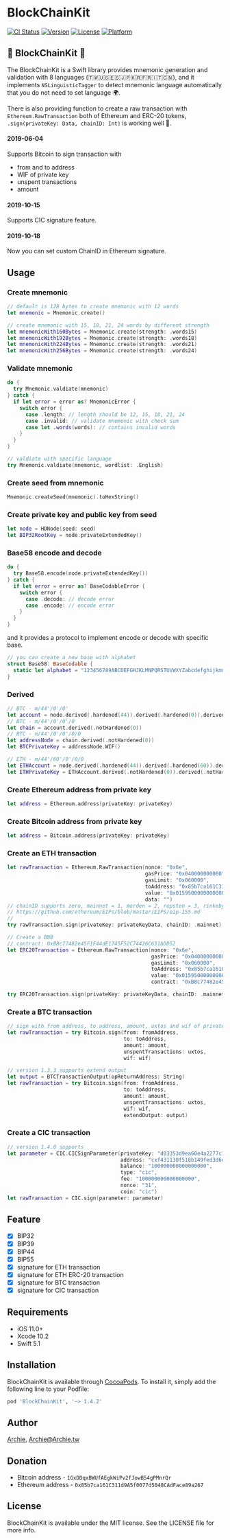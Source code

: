 # BlockChainKit

[![CI Status](https://img.shields.io/travis/Archie/BlockChainKit.svg?style=flat)](https://travis-ci.org/Archie/BlockChainKit)
[![Version](https://img.shields.io/cocoapods/v/BlockChainKit.svg?style=flat)](https://cocoapods.org/pods/BlockChainKit)
[![License](https://img.shields.io/cocoapods/l/BlockChainKit.svg?style=flat)](https://cocoapods.org/pods/BlockChainKit)
[![Platform](https://img.shields.io/cocoapods/p/BlockChainKit.svg?style=flat)](https://cocoapods.org/pods/BlockChainKit)

## 🔏 BlockChainKit 🔏
The BlockChainKit is a Swift library provides mnemonic generation and validation with 8 languages (🇹🇼🇺🇸🇪🇸🇯🇵🇰🇷🇫🇷🇮🇹🇨🇳), 
and it implements `NSLinguisticTagger` to detect mnemonic language automatically that you do not need to set language 🌍.

There is also providing function to create a raw transaction with `Ethereum.RawTransaction` both of Ethereum and ERC-20 tokens,
`.sign(privateKey: Data, chainID: Int)` is working well 💪.

#### 2019-06-04
Supports Bitcoin to sign transaction with 
- from and to address
- WIF of private key
- unspent transactions
- amount

#### 2019-10-15
Supports CIC signature feature.

#### 2019-10-18
Now you can set custom ChainID in Ethereum signature.

## Usage

### Create mnemonic
```swift
// default is 128 bytes to create mnemonic with 12 words 
let mnemonic = Mnemonic.create()

// create mnemonic with 15, 18, 21, 24 words by different strength
let mnemonicWith160Bytes = Mnemonic.create(strength: .words15)
let mnemonicWith192Bytes = Mnemonic.create(strength: .words18)
let mnemonicWith224Bytes = Mnemonic.create(strength: .words21)
let mnemonicWith256Bytes = Mnemonic.create(strength: .words24)
```

### Validate mnemonic
```swift
do {
  try Mnemonic.valdiate(mnemonic)
} catch {
  if let error = error as? MnemonicError {
    switch error {
      case .length: // length should be 12, 15, 18, 21, 24
      case .invalid: // validate mnemonic with check sum
      case let .words(words): // contains invalid words
    }
  }
}

// valdiate with specific language
try Mnemonic.valdiate(mnemonic, wordlist: .English)
```

### Create seed from mnemonic
```swift
Mnemonic.createSeed(mnemonic).toHexString()
```

### Create private key and public key from seed
```swift
let node = HDNode(seed: seed)
let BIP32RootKey = node.privateExtendedKey()
```

### Base58 encode and decode
```swift
do {
  try Base58.encode(node.privateExtendedKey())
} catch {
  if let error = error as? BaseCodableError {
    switch error {
      case .decode: // decode error
      case .encode: // encode error
    }
  }
}
```

and it provides a protocol to implement encode or decode with specific base.

```swift
// you can create a new base with alphabet
struct Base58: BaseCodable {
  static let alphabet = "123456789ABCDEFGHJKLMNPQRSTUVWXYZabcdefghijkmnopqrstuvwxyz"
}
```

### Derived
```swift
// BTC - m/44'/0'/0'
let account = node.derived(.hardened(44)).derived(.hardened(0)).derived(.hardened(0))
// BTC - m/44'/0'/0'/0
let chain = account.derived(.notHardened(0))
// BTC - m/44'/0'/0'/0/0
let addressNode = chain.derived(.notHardened(0))
let BTCPrivateKey = addressNode.WIF() 

// ETH - m/44'/60'/0'/0/0
let ETHAccount = node.derived(.hardened(44)).derived(.hardened(60)).derived(.hardened(0))
let ETHPrivateKey = ETHAccount.derived(.notHardened(0)).derived(.notHardened(0)).ethPrivateKey
```

### Create Ethereum address from private key
```swift
let address = Ethereum.address(privateKey: privateKey)
```

### Create Bitcoin address from private key
```swift
let address = Bitcoin.address(privateKey: privateKey)
```

### Create an ETH transaction
```swift
let rawTransaction = Ethereum.RawTransaction(nonce: "0x6e",
                                             gasPrice: "0x040000000000",
                                             gasLimit: "0x060000",
                                             toAddress: "0x85b7ca161C311d9A5f0077d5048CAdFace89a267",
                                             value: "0x015950000000000000000000",
                                             data: "")
// chainID supports zero, mainnet = 1, morden = 2, ropsten = 3, rinkeby = 4, goerli = 5, kovan = 42
// https://github.com/ethereum/EIPs/blob/master/EIPS/eip-155.md
//
try rawTransaction.sign(privateKey: privateKeyData, chainID: .mainnet)

// Create a BNB
// contract: 0xB8c77482e45F1F44dE1745F52C74426C631bDD52
let ERC20Transaction = Ethereum.RawTransaction(nonce: "0x6e",
                                               gasPrice: "0x040000000000",
                                               gasLimit: "0x060000",
                                               toAddress: "0x85b7ca161C311d9A5f0077d5048CAdFace89a267",
                                               value: "0x015950000000000000000000",
                                               contract: "0xB8c77482e45F1F44dE1745F52C74426C631bDD52")

try ERC20Transaction.sign(privateKey: privateKeyData, chainID: .mainnet)
```

### Create a BTC transaction
```swift
// sign with from address, to address, amount, uxtos and wif of private key
let rawTransaction = try Bitcoin.sign(from: fromAddress,
                                      to: toAddress,
                                      amount: amount,
                                      unspentTransactions: uxtos,
                                      wif: wif)        

// version 1.3.3 supports extend output
let output = BTCTransactionOutput(opReturnAddress: String)
let rawTransaction = try Bitcoin.sign(from: fromAddress,
                                      to: toAddress,
                                      amount: amount,
                                      unspentTransactions: uxtos,
                                      wif: wif,
                                      extendOutput: output)
```

### Create a CIC transaction
```swift
// version 1.4.0 supports
let parameter = CIC.CICSignParameter(privateKey: "d03353d9ea60e4a2277c1fcf35b858a46c6f60001a8a5ddd32b48f234ee0b9ca",
                                     address: "cxf431130f518b149fed3d6dfb485741954ed4d2d1",
                                     balance: "100000000000000000",
                                     type: "cic",
                                     fee: "100000000000000000",
                                     nonce: "31",
                                     coin: "cic")
let rawTransaction = CIC.sign(parameter: parameter)
```

## Feature

- [x] BIP32
- [x] BIP39
- [x] BIP44
- [x] BIP55
- [x] signature for ETH transaction
- [x] signature for ETH ERC-20 transaction
- [x] signature for BTC transaction
- [x] signature for CIC transaction

## Requirements

- iOS 11.0+
- Xcode 10.2
- Swift 5.1

## Installation

BlockChainKit is available through [CocoaPods](https://cocoapods.org). To install
it, simply add the following line to your Podfile:

```ruby
pod 'BlockChainKit', '~> 1.4.2'
```

## Author

[Archie](https://twitter.com/ChangArchie), Archie@Archie.tw

## Donation

- Bitcoin address - `1GxDDqxBWUfAEgkWiPv2fJowB54gPMnrQr`
- Ethereum address - `0x85b7ca161C311d9A5f0077d5048CAdFace89a267`

## License

BlockChainKit is available under the MIT license. See the LICENSE file for more info.
